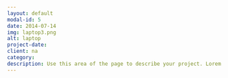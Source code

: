 ```yaml
---
layout: default
modal-id: 5
date: 2014-07-14
img: laptop3.png
alt: laptop
project-date: 
client: na
category: 
description: Use this area of the page to describe your project. Lorem ipsum dolor sit amet, consectetur adipisicing elit. Mollitia neque assumenda ipsam nihil, molestias magnam, recusandae quos quis inventore quisquam velit asperiores, vitae? Reprehenderit soluta, eos quod consequuntur itaque. Nam.
---
```

